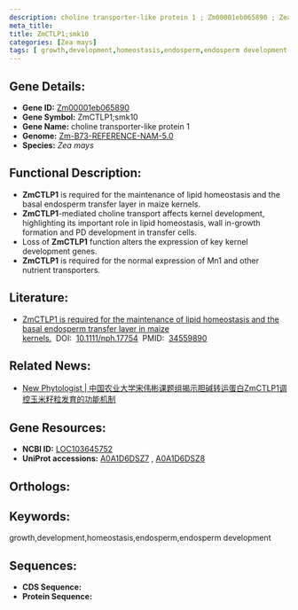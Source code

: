 ```yaml
---
description: choline transporter-like protein 1 ; Zm00001eb065890 ; Zea mays
meta_title:
title: ZmCTLP1;smk10
categories: [Zea mays]
tags: [ growth,development,homeostasis,endosperm,endosperm development ]
---
```


## Gene Details:
- **Gene ID:**	[Zm00001eb065890]()
- **Gene Symbol:** ZmCTLP1;smk10
- **Gene Name:** choline transporter-like protein 1
- **Genome:** [Zm-B73-REFERENCE-NAM-5.0]()
- **Species:** *Zea mays*

## Functional Description:
   - **ZmCTLP1** is required for the maintenance of lipid homeostasis and the basal endosperm transfer layer in maize kernels.
   - **ZmCTLP1**-mediated choline transport affects kernel development, highlighting its important role in lipid homeostasis, wall in-growth formation and PD development in transfer cells.
   - Loss of **ZmCTLP1** function alters the expression of key kernel development genes.
   - **ZmCTLP1** is required for the normal expression of Mn1 and other nutrient transporters.

## Literature:
   - [ZmCTLP1 is required for the maintenance of lipid homeostasis and the basal endosperm transfer layer in maize kernels.]( https://nph.onlinelibrary.wiley.com/doi/10.1111/nph.17754)&nbsp;&nbsp;DOI:&nbsp;&nbsp;[10.1111/nph.17754](https://nph.onlinelibrary.wiley.com/doi/10.1111/nph.17754)&nbsp;&nbsp;PMID:&nbsp;&nbsp;[34559890](https://pubmed.ncbi.nlm.nih.gov/34559890/)

## Related News:
   - [New Phytologist | 中国农业大学宋伟彬课题组揭示胆碱转运蛋白ZmCTLP1调控玉米籽粒发育的功能机制](https://mp.weixin.qq.com/s?__biz=Mzg3MDEwNDEyMg==&mid=2247517871&idx=4&sn=829778529b8090baaef5a7cf701c06d8&chksm=ce902bfaf9e7a2ec8099eebd815005708f9e09e202cbd0383225b4cf5e705371bb360abc60c5&scene=27#wechat_redirect)

## Gene Resources:
- **NCBI ID:** [LOC103645752](https://www.ncbi.nlm.nih.gov/gene/?term=LOC103645752)
- **UniProt accessions:** [A0A1D6DSZ7](https://www.uniprot.org/uniprotkb/A0A1D6DSZ7/entry)&nbsp;,&nbsp;[A0A1D6DSZ8](https://www.uniprot.org/uniprotkb/A0A1D6DSZ8/entry)

## Orthologs:

## Keywords:
growth,development,homeostasis,endosperm,endosperm development

## Sequences:
- **CDS Sequence:**
- **Protein Sequence:**
